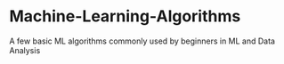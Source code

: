 # Machine-Learning-Algorithms
A few basic ML algorithms commonly used by beginners in ML and Data Analysis
